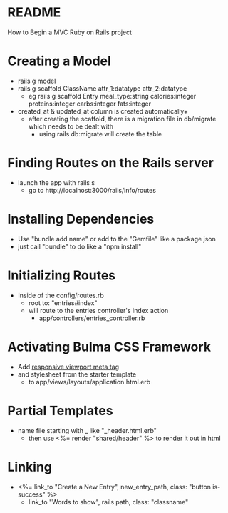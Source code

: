 # README
How to Begin a MVC Ruby on Rails project

# Creating a Model
- rails g model
- rails g scaffold ClassName attr_1:datatype attr_2:datatype
  - eg rails g scaffold Entry meal_type:string calories:integer proteins:integer carbs:integer fats:integer
- created_at & updated_at column is created automatically+
  - after creating the scaffold, there is a migration file in db/migrate which needs to be dealt with
    - using rails db:migrate will create the table

# Finding Routes on the Rails server
- launch the app with rails s
  - go to http://localhost:3000/rails/info/routes

# Installing Dependencies
- Use "bundle add name" or add to the "Gemfile" like a package json
- just call "bundle" to do like a "npm install"

# Initializing Routes
- Inside of the config/routes.rb
  - root to: "entries#index" 
  - will route to the entries controller's index action
    - app/controllers/entries_controller.rb

# Activating Bulma CSS Framework
- Add [responsive viewport meta tag](https://bulma.io/documentation/overview/start/)
- and stylesheet from the starter template
  - to app/views/layouts/application.html.erb

# Partial Templates
- name file starting with _ like "_header.html.erb"
  - then use <%= render "shared/header" %> to render it out in html

# Linking
- <%= link_to "Create a New Entry", new_entry_path, class: "button is-success" %>
  - link_to "Words to show", rails path, class: "classname"
